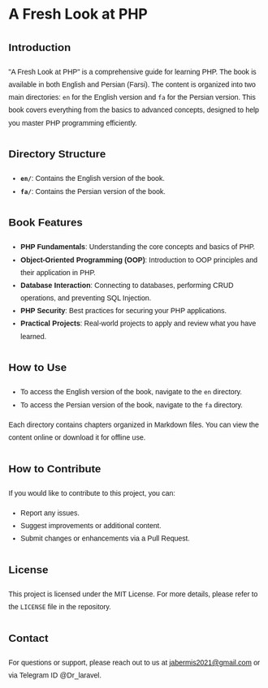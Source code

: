# A Fresh Look at PHP

<div dir="ltr" style="font-family: 'Vazir', sans-serif; line-height: 1.8;">

## Introduction

"A Fresh Look at PHP" is a comprehensive guide for learning PHP. The book is available in both English and Persian (Farsi). The content is organized into two main directories: `en` for the English version and `fa` for the Persian version. This book covers everything from the basics to advanced concepts, designed to help you master PHP programming efficiently.

## Directory Structure

- **`en/`**: Contains the English version of the book.
- **`fa/`**: Contains the Persian version of the book.

## Book Features
- **PHP Fundamentals**: Understanding the core concepts and basics of PHP.
- **Object-Oriented Programming (OOP)**: Introduction to OOP principles and their application in PHP.
- **Database Interaction**: Connecting to databases, performing CRUD operations, and preventing SQL Injection.
- **PHP Security**: Best practices for securing your PHP applications.
- **Practical Projects**: Real-world projects to apply and review what you have learned.

## How to Use
- To access the English version of the book, navigate to the `en` directory.
- To access the Persian version of the book, navigate to the `fa` directory.

Each directory contains chapters organized in Markdown files. You can view the content online or download it for offline use.

## How to Contribute
If you would like to contribute to this project, you can:
- Report any issues.
- Suggest improvements or additional content.
- Submit changes or enhancements via a Pull Request.

## License
This project is licensed under the MIT License. For more details, please refer to the `LICENSE` file in the repository.

## Contact
For questions or support, please reach out to us at jabermis2021@gmail.com or via Telegram ID @Dr_laravel.

</div>

